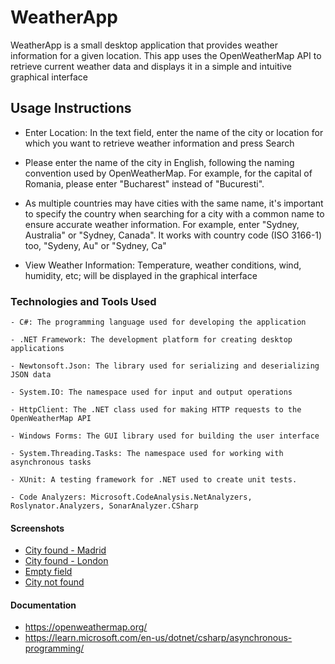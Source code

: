 # WeatherApp

  WeatherApp is a small desktop application that provides weather information for a given location. This app uses the OpenWeatherMap API to retrieve current weather data and displays it in a simple and intuitive graphical interface

## Usage Instructions

  - Enter Location: In the text field, enter the name of the city or location for which you want to retrieve weather information and press Search

  - Please enter the name of the city in English, following the naming convention used by OpenWeatherMap. For example, for the capital of Romania, please enter "Bucharest" instead of "Bucuresti".

  - As multiple countries may have cities with the same name, it's important to specify the country when searching for a city with a common name to ensure accurate weather information. For example, enter "Sydney, Australia" or "Sydney, Canada". It works with country code (ISO 3166-1) too, "Sydeny, Au" or "Sydney, Ca"
    
  - View Weather Information: Temperature, weather conditions, wind, humidity, etc; will be displayed in the graphical interface

### Technologies and Tools Used

    - C#: The programming language used for developing the application

    - .NET Framework: The development platform for creating desktop applications

    - Newtonsoft.Json: The library used for serializing and deserializing JSON data

    - System.IO: The namespace used for input and output operations

    - HttpClient: The .NET class used for making HTTP requests to the OpenWeatherMap API

    - Windows Forms: The GUI library used for building the user interface

    - System.Threading.Tasks: The namespace used for working with asynchronous tasks

    - XUnit: A testing framework for .NET used to create unit tests.
    
    - Code Analyzers: Microsoft.CodeAnalysis.NetAnalyzers, Roslynator.Analyzers, SonarAnalyzer.CSharp

#### Screenshots

  - [City found - Madrid](ScreenShots/madrid.jpg)
  - [City found - London](ScreenShots/london.jpg)
  - [Empty field](ScreenShots/empty.jpg)
  - [City not found](ScreenShots/notFound.jpg)

#### Documentation
  - https://openweathermap.org/
  - https://learn.microsoft.com/en-us/dotnet/csharp/asynchronous-programming/

  
